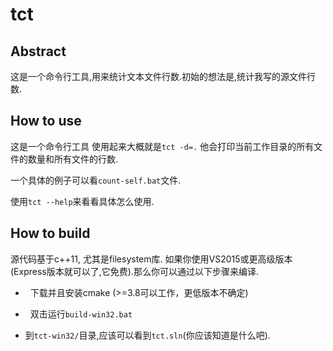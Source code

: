 tct
===

## Abstract
这是一个命令行工具,用来统计文本文件行数.初始的想法是,统计我写的源文件行数.

## How to use
这是一个命令行工具
使用起来大概就是`tct -d=.`
他会打印当前工作目录的所有文件的数量和所有文件的行数.

一个具体的例子可以看`count-self.bat`文件.

使用`tct --help`来看看具体怎么使用.

## How to build
源代码基于c++11, 尤其是filesystem库.
如果你使用VS2015或更高级版本(Express版本就可以了,它免费).那么你可以通过以下步骤来编译.

*   下载并且安装cmake (>=3.8可以工作，更低版本不确定)

*   双击运行`build-win32.bat`

*   到`tct-win32/`目录,应该可以看到`tct.sln`(你应该知道是什么吧).
